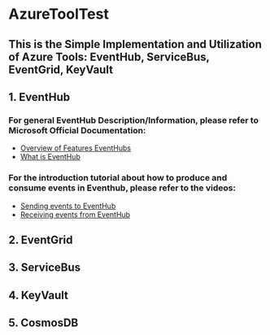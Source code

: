 # AzureToolTest

## This is the Simple Implementation and Utilization of Azure Tools: EventHub, ServiceBus, EventGrid, KeyVault

## 1. EventHub
### For general EventHub Description/Information, please refer to Microsoft Official Documentation:
* [Overview of Features EventHubs](https://learn.microsoft.com/en-us/azure/event-hubs/event-hubs-features)
* [What is EventHub](https://learn.microsoft.com/en-us/azure/event-hubs/event-hubs-about)

### For the introduction tutorial about how to produce and consume events in Eventhub, please refer to the videos:

* [Sending events to EventHub](https://www.youtube.com/watch?v=ZWcab8jsbIo&t=4s)
* [Receiving events from EventHub](https://www.youtube.com/watch?v=zTL7Bd583Ek)


## 2. EventGrid

## 3. ServiceBus

## 4. KeyVault

## 5. CosmosDB


